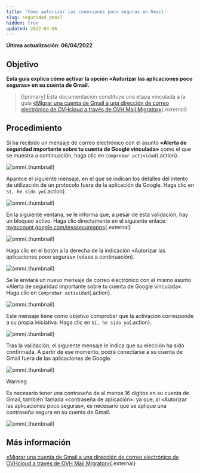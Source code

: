 ```yaml
---
title: 'Cómo autorizar las conexiones poco seguras en Gmail'
slug: seguridad_gmail
hidden: true
updated: 2022-04-06
---
```


**Última actualización: 06/04/2022**

## Objetivo


<b>Esta guía explica cómo activar la opción «Autorizar las aplicaciones poco seguras» en su cuenta de Gmail.</b>

> [!primary] Esta documentación constituye una etapa vinculada a la guía
> [«Migrar una cuenta de Gmail a una dirección de correo electrónico de OVHcloud a través de OVH Mail Migrator»](https://docs.ovh.com/es/emails/migracion-de-gmail-mediante-ovh-mail-migrator){.external}

## Procedimiento

Si ha recibido un mensaje de correo electrónico con el asunto **«Alerta de seguridad importante sobre tu cuenta de Google vinculada»** como el que se muestra a continuación, haga clic en `Comprobar actividad`{.action}.

![omm](images/OMM-gmail-security-01.png){.thumbnail}

Aparece el siguiente mensaje, en el que se indican los detalles del intento de utilización de un protocolo fuera de la aplicación de Google. Haga clic en `Sí, he sido yo`{.action}.

![omm](images/OMM-gmail-security-02.png){.thumbnail}

En la siguiente ventana, se le informa que, a pesar de esta validación, hay un bloqueo activo. Haga clic directamente en el siguiente enlace: [myaccount.google.com/lesssecureapps](https://myaccount.google.com/lesssecureapps){.external}

![omm](images/OMM-gmail-security-03.png){.thumbnail}

Haga clic en el botón a la derecha de la indicación «Autorizar las aplicaciones poco seguras» (véase a continuación).

![omm](images/OMM-gmail-security-04.png){.thumbnail}

Se le enviará un nuevo mensaje de correo electrónico con el mismo asunto «Alerta de seguridad importante sobre tu cuenta de Google vinculada». Haga clic en `Comprobar actividad`{.action}.

![omm](images/OMM-gmail-security-05.png){.thumbnail}

Este mensaje tiene como objetivo comprobar que la activación corresponde a su propia iniciativa. Haga clic en `Sí, he sido yo`{.action}.

![omm](images/OMM-gmail-security-06.png){.thumbnail}

Tras la validación, el siguiente mensaje le indica que su elección ha sido confirmada. A partir de ese momento, podrá conectarse a su cuenta de Gmail fuera de las aplicaciones de Google.

![omm](images/OMM-gmail-security-07.png){.thumbnail}

> [!warning]
>
> Es necesario tener una contraseña de al menos 16 dígitos en su cuenta de Gmail, también llamada «contraseña de aplicación». ya que, al «Autorizar las aplicaciones poco seguras», es necesario que se aplique una contraseña segura en su cuenta de Gmail.
>
> ![omm](images/OMM-gmail-security-08.png){.thumbnail}
>

## Más información

[«Migrar una cuenta de Gmail a una dirección de correo electrónico de OVHcloud a través de OVH Mail Migrator»](https://docs.ovh.com/es/emails/migracion-de-gmail-mediante-ovh-mail-migrator){.external}

